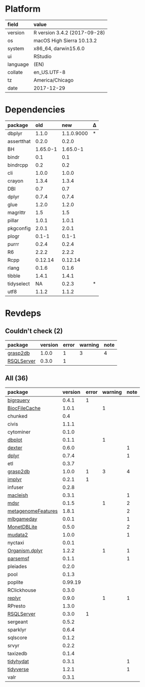 # Platform

|field    |value                        |
|:--------|:----------------------------|
|version  |R version 3.4.2 (2017-09-28) |
|os       |macOS High Sierra 10.13.2    |
|system   |x86_64, darwin15.6.0         |
|ui       |RStudio                      |
|language |(EN)                         |
|collate  |en_US.UTF-8                  |
|tz       |America/Chicago              |
|date     |2017-12-29                   |

# Dependencies

|package    |old      |new        |Δ  |
|:----------|:--------|:----------|:--|
|dbplyr     |1.1.0    |1.1.0.9000 |*  |
|assertthat |0.2.0    |0.2.0      |   |
|BH         |1.65.0-1 |1.65.0-1   |   |
|bindr      |0.1      |0.1        |   |
|bindrcpp   |0.2      |0.2        |   |
|cli        |1.0.0    |1.0.0      |   |
|crayon     |1.3.4    |1.3.4      |   |
|DBI        |0.7      |0.7        |   |
|dplyr      |0.7.4    |0.7.4      |   |
|glue       |1.2.0    |1.2.0      |   |
|magrittr   |1.5      |1.5        |   |
|pillar     |1.0.1    |1.0.1      |   |
|pkgconfig  |2.0.1    |2.0.1      |   |
|plogr      |0.1-1    |0.1-1      |   |
|purrr      |0.2.4    |0.2.4      |   |
|R6         |2.2.2    |2.2.2      |   |
|Rcpp       |0.12.14  |0.12.14    |   |
|rlang      |0.1.6    |0.1.6      |   |
|tibble     |1.4.1    |1.4.1      |   |
|tidyselect |NA       |0.2.3      |*  |
|utf8       |1.1.2    |1.1.2      |   |

# Revdeps

## Couldn't check (2)

|package                              |version |error |warning |note |
|:------------------------------------|:-------|:-----|:-------|:----|
|[grasp2db](problems.md#grasp2db)     |1.0.0   |1     |3       |4    |
|[RSQLServer](problems.md#rsqlserver) |0.3.0   |1     |        |     |

## All (36)

|package                                              |version |error |warning |note |
|:----------------------------------------------------|:-------|:-----|:-------|:----|
|[bigrquery](problems.md#bigrquery)                   |0.4.1   |1     |        |     |
|[BiocFileCache](problems.md#biocfilecache)           |1.0.1   |      |1       |     |
|chunked                                              |0.4     |      |        |     |
|civis                                                |1.1.1   |      |        |     |
|cytominer                                            |0.1.0   |      |        |     |
|[dbplot](problems.md#dbplot)                         |0.1.1   |      |1       |     |
|[dexter](problems.md#dexter)                         |0.6.0   |      |        |1    |
|[dplyr](problems.md#dplyr)                           |0.7.4   |      |        |1    |
|etl                                                  |0.3.7   |      |        |     |
|[grasp2db](problems.md#grasp2db)                     |1.0.0   |1     |3       |4    |
|[implyr](problems.md#implyr)                         |0.2.1   |1     |        |     |
|infuser                                              |0.2.8   |      |        |     |
|[macleish](problems.md#macleish)                     |0.3.1   |      |        |1    |
|[mdsr](problems.md#mdsr)                             |0.1.5   |      |1       |2    |
|[metagenomeFeatures](problems.md#metagenomefeatures) |1.8.1   |      |        |2    |
|[mlbgameday](problems.md#mlbgameday)                 |0.0.1   |      |        |1    |
|[MonetDBLite](problems.md#monetdblite)               |0.5.0   |      |        |2    |
|[mudata2](problems.md#mudata2)                       |1.0.0   |      |        |1    |
|nyctaxi                                              |0.0.1   |      |        |     |
|[Organism.dplyr](problems.md#organismdplyr)          |1.2.2   |      |1       |1    |
|[parsemsf](problems.md#parsemsf)                     |0.1.1   |      |        |1    |
|pleiades                                             |0.2.0   |      |        |     |
|pool                                                 |0.1.3   |      |        |     |
|poplite                                              |0.99.19 |      |        |     |
|RClickhouse                                          |0.3.0   |      |        |     |
|[replyr](problems.md#replyr)                         |0.9.0   |      |1       |1    |
|RPresto                                              |1.3.0   |      |        |     |
|[RSQLServer](problems.md#rsqlserver)                 |0.3.0   |1     |        |     |
|sergeant                                             |0.5.2   |      |        |     |
|sparklyr                                             |0.6.4   |      |        |     |
|sqlscore                                             |0.1.2   |      |        |     |
|srvyr                                                |0.2.2   |      |        |     |
|taxizedb                                             |0.1.4   |      |        |     |
|[tidyhydat](problems.md#tidyhydat)                   |0.3.1   |      |        |1    |
|[tidyverse](problems.md#tidyverse)                   |1.2.1   |      |        |1    |
|valr                                                 |0.3.1   |      |        |     |


